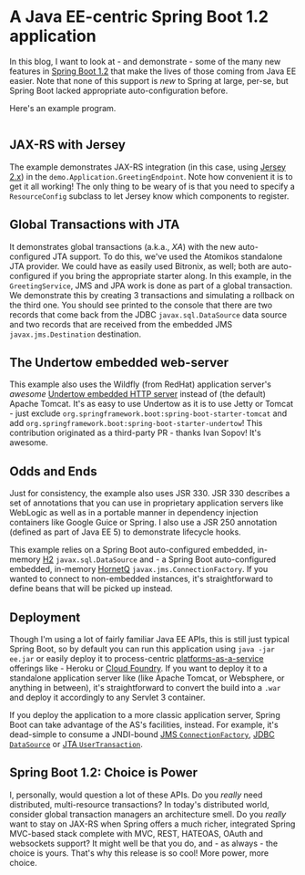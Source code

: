 A Java EE-centric Spring Boot 1.2 application
=============================================

In this blog, I want to look at - and demonstrate - some of the many new features in [Spring Boot 1.2](http://spring.io/projects/spring-boot) that make the lives of those coming from Java EE easier. Note that none of this support is *new* to Spring at large, per-se, but Spring Boot lacked appropriate auto-configuration before.

Here's an example program.

```java

```

JAX-RS with Jersey
------------------

The example demonstrates JAX-RS integration (in this case, using [Jersey 2.x](https://jersey.java.net/)) in the `demo.Application.GreetingEndpoint`. Note how convenient it is to get it all working! The only thing to be weary of is that you need to specify a `ResourceConfig` subclass to let Jersey know which components to register.

Global Transactions with JTA
----------------------------

It demonstrates global transactions (a.k.a., *XA*) with the new auto-configured JTA support. To do this, we've used the Atomikos standalone JTA provider. We could have as easily used Bitronix, as well; both are auto-configured if you bring the appropriate starter along. In this example, in the `GreetingService`, JMS and JPA work is done as part of a global transaction. We demonstrate this by creating 3 transactions and simulating a rollback on the third one. You should see printed to the console that there are two records that come back from the JDBC `javax.sql.DataSource` data source and two records that are received from the embedded JMS `javax.jms.Destination` destination.

The Undertow embedded web-server
--------------------------------

This example also uses the Wildfly (from RedHat) application server's *awesome* [Undertow embedded HTTP server](http://undertow.io/) instead of (the default) Apache Tomcat. It's as easy to use Undertow as it is to use Jetty or Tomcat - just exclude `org.springframework.boot:spring-boot-starter-tomcat` and add `org.springframework.boot:spring-boot-starter-undertow`! This contribution originated as a third-party PR - thanks Ivan Sopov! It's awesome.

Odds and Ends
-------------

Just for consistency, the example also uses JSR 330. JSR 330 describes a set of annotations that you can use in proprietary application servers like WebLogic as well as in a portable manner in dependency injection containers like Google Guice or Spring. I also use a JSR 250 annotation (defined as part of Java EE 5) to demonstrate lifecycle hooks.

This example relies on a Spring Boot auto-configured embedded, in-memory [H2](http://www.h2database.com/html/main.html) `javax.sql.DataSource` and - a Spring Boot auto-configured embedded, in-memory [HornetQ](http://hornetq.jboss.org) `javax.jms.ConnectionFactory`. If you wanted to connect to non-embedded instances, it's straightforward to define beans that will be picked up instead.

Deployment
----------

Though I'm using a lot of fairly familiar Java EE APIs, this is still just typical Spring Boot, so by default you can run this application using `java -jar ee.jar` or easily deploy it to process-centric [platforms-as-a-service](http://en.wikipedia.org/wiki/Platform_as_a_service) offerings like - Heroku or [Cloud Foundry](http://cloudfoundry.org). If you want to deploy it to a standalone application server like (like Apache Tomcat, or Websphere, or anything in between), it's straightforward to convert the build into a `.war` and deploy it accordingly to any Servlet 3 container.

If you deploy the application to a more classic application server, Spring Boot can take advantage of the AS's facilities, instead. For example, it's dead-simple to consume a JNDI-bound [JMS `ConnectionFactory`](http://docs.spring.io/spring-boot/docs/1.2.0.BUILD-SNAPSHOT/reference/htmlsingle/#boot-features-jms-jndi), [JDBC `DataSource`](http://docs.spring.io/spring-boot/docs/1.2.0.BUILD-SNAPSHOT/reference/htmlsingle/#boot-features-connecting-to-a-jndi-datasource) or [JTA `UserTransaction`](http://docs.spring.io/spring-boot/docs/1.2.0.BUILD-SNAPSHOT/reference/htmlsingle/#_using_a_java_ee_managed_transaction_manager).

Spring Boot 1.2: Choice is Power
--------------------------------

I, personally, would question a lot of these APIs. Do you *really* need distributed, multi-resource transactions? In today's distributed world, consider global transaction managers an architecture smell. Do you *really* want to stay on JAX-RS when Spring offers a much richer, integrated Spring MVC-based stack complete with MVC, REST, HATEOAS, OAuth and websockets support? It might well be that you do, and - as always - the choice is yours. That's why this release is so cool! More power, more choice.
